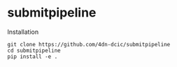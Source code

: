 # submitpipeline
Installation
```
git clone https://github.com/4dn-dcic/submitpipeline
cd submitpipeline
pip install -e .
```


